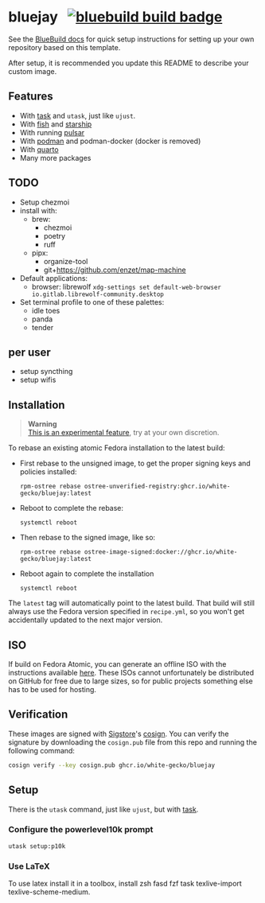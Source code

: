 # bluejay &nbsp; [![bluebuild build badge](https://github.com/white-gecko/bluejay/actions/workflows/build.yml/badge.svg)](https://github.com/white-gecko/bluejay/actions/workflows/build.yml)

See the [BlueBuild docs](https://blue-build.org/how-to/setup/) for quick setup instructions for setting up your own repository based on this template.

After setup, it is recommended you update this README to describe your custom image.

## Features

- With [task](https://taskfile.dev/) and `utask`, just like `ujust`.
- With [fish](https://fishshell.com/) and [starship](https://starship.rs/)
- With running [pulsar](https://pulsar-edit.dev/)
- With [podman](https://podman.io/) and podman-docker (docker is removed)
- With [quarto](https://quarto.org/)
- Many more packages

## TODO

- Setup chezmoi
- install with:
  - brew:
    - chezmoi
    - poetry
    - ruff
  - pipx:
    - organize-tool
    - git+https://github.com/enzet/map-machine
- Default applications:
  - browser: librewolf `xdg-settings set default-web-browser io.gitlab.librewolf-community.desktop`
- Set terminal profile to one of these palettes:
  - idle toes
  - panda
  - tender


## per user
- setup syncthing
- setup wifis

## Installation

> **Warning**  
> [This is an experimental feature](https://www.fedoraproject.org/wiki/Changes/OstreeNativeContainerStable), try at your own discretion.

To rebase an existing atomic Fedora installation to the latest build:

- First rebase to the unsigned image, to get the proper signing keys and policies installed:
  ```
  rpm-ostree rebase ostree-unverified-registry:ghcr.io/white-gecko/bluejay:latest
  ```
- Reboot to complete the rebase:
  ```
  systemctl reboot
  ```
- Then rebase to the signed image, like so:
  ```
  rpm-ostree rebase ostree-image-signed:docker://ghcr.io/white-gecko/bluejay:latest
  ```
- Reboot again to complete the installation
  ```
  systemctl reboot
  ```

The `latest` tag will automatically point to the latest build. That build will still always use the Fedora version specified in `recipe.yml`, so you won't get accidentally updated to the next major version.

## ISO

If build on Fedora Atomic, you can generate an offline ISO with the instructions available [here](https://blue-build.org/learn/universal-blue/#fresh-install-from-an-iso). These ISOs cannot unfortunately be distributed on GitHub for free due to large sizes, so for public projects something else has to be used for hosting.

## Verification

These images are signed with [Sigstore](https://www.sigstore.dev/)'s [cosign](https://github.com/sigstore/cosign). You can verify the signature by downloading the `cosign.pub` file from this repo and running the following command:

```bash
cosign verify --key cosign.pub ghcr.io/white-gecko/bluejay
```

## Setup

There is the `utask` command, just like `ujust`, but with [task](https://taskfile.dev/).

### Configure the powerlevel10k prompt

```
utask setup:p10k
```

### Use LaTeX

To use latex install it in a toolbox, install zsh fasd fzf task texlive-import texlive-scheme-medium.
